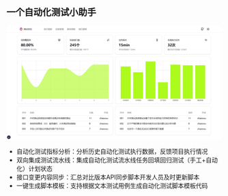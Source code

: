 ## 一个自动化测试小助手
![image](https://raw.githubusercontent.com/chaocwu/atkit/master/public/atkit.png)
- 自动化测试指标分析：分析历史自动化测试执行数据，反馈项目执行情况
- 双向集成测试流水线：集成自动化测试流水线任务回填回归测试（手工+自动化）计划状态
- 接口变更内容同步：汇总对比版本API同步脚本开发人员及时更新脚本
- 一键生成脚本模板：支持根据文本测试用例生成自动化测试脚本模板代码
